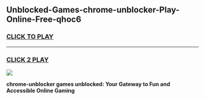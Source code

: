 
## Unblocked-Games-chrome-unblocker-Play-Online-Free-qhoc6
<h3>
<a href="https://premium76.site?title=chrome-unblocker&ref=26A">CLICK TO PLAY</a></h3>
<hr>

<h3>
<a href="https://premium76.site?title=chrome-unblocker&ref=26A">CLICK 2 PLAY</a>
  
</h3>

<a href="https://premium76.site?title=chrome-unblocker&ref=26A"><img src="https://clearcache.store/games.png"></a>


**chrome-unblocker games unblocked: Your Gateway to Fun and Accessible Online Gaming**
